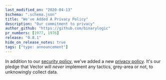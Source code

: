 ```yaml
---
last_modified_on: "2020-04-13"
$schema: ".schema.json"
title: "We've Added A Privacy Policy"
description: "Our commitment to privacy"
author_github: "https://github.com/binarylogic"
pr_numbers: [1977, 1976]
release: "0.8.1"
hide_on_release_notes: true
tags: ["type: announcement"]
---
```


In addition to our [security policy][urls.vector_security_policy], we've added
a new [privacy policy][urls.vector_privacy_policy]. It's our pledge that Vector
will _never_ implement any tactics, grey-area or not, to unknowingly collect
data.

[urls.vector_privacy_policy]: https://github.com/timberio/vector/blob/master/PRIVACY.md
[urls.vector_security_policy]: https://github.com/timberio/vector/security/policy

